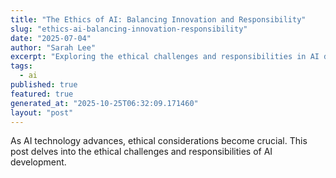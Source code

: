 ```yaml
---
title: "The Ethics of AI: Balancing Innovation and Responsibility"
slug: "ethics-ai-balancing-innovation-responsibility"
date: "2025-07-04"
author: "Sarah Lee"
excerpt: "Exploring the ethical challenges and responsibilities in AI development."
tags:
  - ai
published: true
featured: true
generated_at: "2025-10-25T06:32:09.171460"
layout: "post"
---
```


As AI technology advances, ethical considerations become crucial. This post delves into the ethical challenges and responsibilities of AI development.